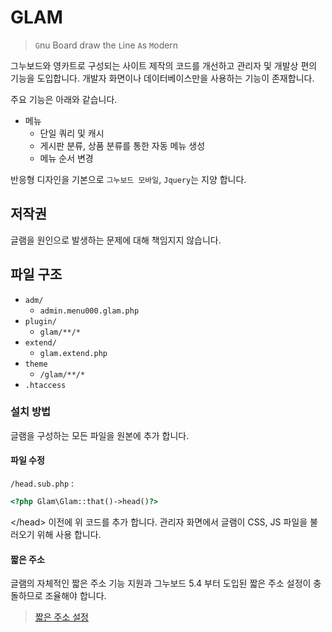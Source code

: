 # GLAM

> `G`nu Board draw the `L`ine `A`s `M`odern

그누보드와 영카트로 구성되는 사이트 제작의 코드를 개선하고 관리자 및 개발상 편의 기능을 도입합니다.
개발자 화면이나 데이터베이스만을 사용하는 기능이 존재합니다.

주요 기능은 아래와 같습니다.

* 메뉴
    * 단일 쿼리 및 캐시
    * 게시판 분류, 상품 분류를 통한 자동 메뉴 생성
    * 메뉴 순서 변경
    
반응형 디자인을 기본으로 `그누보드 모바일`, `Jquery`는 지양 합니다.

## 저작권
글램을 원인으로 발생하는 문제에 대해 책임지지 않습니다.

## 파일 구조
* `adm/`
    * `admin.menu000.glam.php`
* `plugin/`
    * `glam/**/*`
* `extend/`
    * `glam.extend.php`
* `theme`
    * `/glam/**/*`
* `.htaccess`
    
### 설치 방법

글램을 구성하는 모든 파일을 원본에 추가 합니다.

#### 파일 수정

`/head.sub.php` :
```php
<?php Glam\Glam::that()->head()?>
```
&lt;/head&gt; 이전에 위 코드를 추가 합니다.
관리자 화면에서 글램이 CSS, JS 파일을 불러오기 위해 사용 합니다.

#### 짧은 주소

글램의 자체적인 짧은 주소 기능 지원과 그누보드 5.4 부터 도입된 짧은 주소 설정이 충돌하므로 조율해야 합니다.
> [짧은 주소 설정](md/rewrite-module.md)